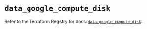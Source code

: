 # `data_google_compute_disk`

Refer to the Terraform Registry for docs: [`data_google_compute_disk`](https://registry.terraform.io/providers/hashicorp/google/5.15.0/docs/data-sources/compute_disk).
